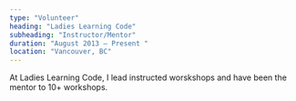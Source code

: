 ```yaml
---
type: "Volunteer"
heading: "Ladies Learning Code"
subheading: "Instructor/Mentor"
duration: "August 2013 – Present "
location: "Vancouver, BC"
---
```


At Ladies Learning Code, I lead instructed worskshops and have been the mentor to 10+ workshops.
